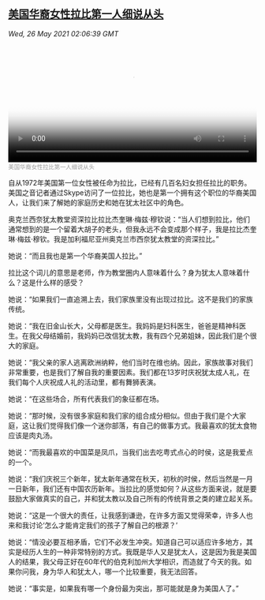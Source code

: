 <!--1621996743000-->
[美国华裔女性拉比第一人细说从头](https://www.voachinese.com/a/chinese-american-rabbi-20210525/5904285.html)
------

<div><i>Wed, 26 May 2021 02:06:39 GMT</i></div><video poster="https://images.weserv.nl?url=gdb.voanews.com/8228fc98-7dec-4729-91d8-904d1a9e148e_tv_r1_s_w900.jpg" src="https://av.voanews.com/Videoroot/Pangeavideo/2021/05/8/82/8228fc98-7dec-4729-91d8-904d1a9e148e_240p.mp4" style="width:100%" controls></video><div><small style="color: #999;">美国华裔女性拉比第一人细说从头</small></div><p>自从1972年美国第一位女性被任命为拉比，已经有几百名妇女担任拉比的职务。美国之音记者通过Skype访问了一位拉比，她也是第一个拥有这个职位的华裔美国人，让我们来了解她的家庭历史和她在犹太社区中的角色。</p><p>奥克兰西奈犹太教堂资深拉比拉比杰奎琳·梅兹·穆钦说：“当人们想到拉比，他们通常想到的是一个留着大胡子的老头，但我永远不会变成那个样子，我是拉比杰奎琳·梅兹·穆钦。我是加利福尼亚州奥克兰市西奈犹太教堂的资深拉比。”</p><p>她说：“而且我也是第一个华裔美国人拉比。”</p><p>拉比这个词儿的意思是老师，作为教堂圈内人意味着什么？身为犹太人意味着什么？这是什么样的感受？</p><p>她说：“如果我们一直追溯上去，我们家族里没有出现过拉比。这不是我们的家族传统。</p><p>她说：“我在旧金山长大，父母都是医生。我妈妈是妇科医生，爸爸是精神科医生。在我父母结婚前，我妈妈已改信犹太教，我有四个兄弟姐妹，因此我们是个很大的家庭。</p><p>她说：“我父亲的家人逃离欧洲纳粹，他们当时在维也纳。因此，家族故事对我们非常重要，也是我们了解自我的重要因素。我们都在13岁时庆祝犹太成人礼，在我们每个人庆祝成人礼的活动里，都有舞狮表演。</p><p>她说：“在这些场合，所有代表我们的象征都在场。</p><p>她说：“那时候，没有很多家庭和我们家的组合成分相似。但由于我们是个大家庭，这让我们觉得我们像一个迷你部落，有自己的做事方式。我最喜欢的犹太食物应该是肉丸汤。</p><p>她说：“而我最喜欢的中国菜是凤爪，当我们出去吃粤式点心的时侯，这是我爱点的一个。</p><p>她说：“我们庆祝三个新年，犹太新年通常在秋天，初秋的时侯，然后当然是一月一日新年，我们还有中国农历新年。当拉比的感觉如何？从这些方面来说，就是要鼓励大家做真实的自己，并和犹太教以及自己所有的传统背景之类的建立起关系。</p><p>她说：“这是一个很大的责任，让我感到谦逊，在许多方面又觉得荣幸，许多人也来和我讨论‘怎么才能肯定我们的孩子了解自己的根源？’</p><p>她说：“情没必要互相矛盾，它们不必发生冲突。知道自己可以适应许多地方，其实是经历人生的一种非常特别的方式。我既是华人又是犹太人，这是因为我是美国人的结果，我父母正好在60年代的伯克利加州大学相识，而造就了今天的我。如果你问我，身为华人和犹太人，哪一个比较重要，我无法回答。</p><p>她说：“事实是，如果我有哪一个身份最为突出，那可能就是身为美国人了。”</p>
